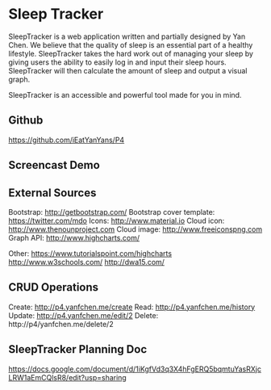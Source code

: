# Sleep Tracker

SleepTracker is a web application written and partially designed by Yan Chen. We believe that the quality of sleep is an essential part of a healthy lifestyle. SleepTracker takes the hard work out of managing your sleep by giving users the ability to easily log in and input their sleep hours. SleepTracker will then calculate the amount of sleep and output a visual graph.  

SleepTracker is an accessible and powerful tool made for you in mind.

## Github

https://github.com/iEatYanYans/P4


## Screencast Demo


## External Sources

Bootstrap: http://getbootstrap.com/
Bootstrap cover template: https://twitter.com/mdo
Icons: http://www.material.io
Cloud icon: http://www.thenounproject.com
Cloud image: http://www.freeiconspng.com
Graph API: http://www.highcharts.com/

Other:
https://www.tutorialspoint.com/highcharts
http://www.w3schools.com/
http://dwa15.com/


## CRUD Operations

Create: http://p4.yanfchen.me/create
Read: http://p4.yanfchen.me/history
Update: http://p4.yanfchen.me/edit/2
Delete: http://p4/yanfchen.me/delete/2


## SleepTracker Planning Doc

https://docs.google.com/document/d/1iKgfVd3q3X4hFgERQ5bqmtuYasRXjcLRW1aEmCQlsR8/edit?usp=sharing
